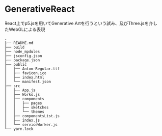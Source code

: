 # GenerativeReact

React上でp5.jsを用いてGenerative Artを行うという試み、及びThree.jsを介したWebGLによる表現

```
.
├── README.md
├── build
├── node_mpdules
├── jsconfig.json
├── package.json
├── public
│   ├── Anton-Regular.ttf
│   ├── favicon.ico
│   ├── index.html
│   └── manifest.json
├── src
│   ├── App.js
│   ├── Works.js
│   ├── components
│   │   ├── pages
│   │   ├── sketches
│   │   └── themes
│   ├── componentsList.js
│   ├── index.js
│   └── serviceWorker.js
└── yarn.lock
```